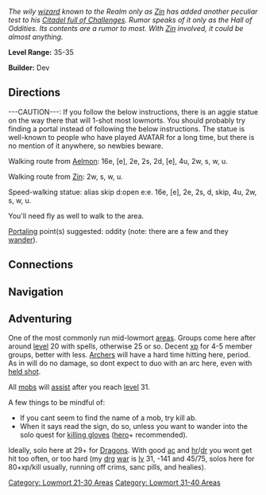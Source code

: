 *The wily [wizard](:Category:_Wizards "wikilink") known to the Realm
only as [Zin](Zin "wikilink") has added another peculiar test to his
[Citadel full of Challenges](:Category:_Trials_Of_Zin "wikilink"). Rumor
speaks of it only as the Hall of Oddities. Its contents are a rumor to
most. With [Zin](Zin "wikilink") involved, it could be almost anything.*

**Level Range:** 35-35

**Builder:** Dev

## Directions

---CAUTION---: If you follow the below instructions, there is an aggie
statue on the way there that will 1-shot most lowmorts. You should
probably try finding a portal instead of following the below
instructions. The statue is well-known to people who have played AVATAR
for a long time, but there is no mention of it anywhere, so newbies
beware.

Walking route from [Aelmon](Aelmon "wikilink"): 16e, \[e\], 2e, 2s, 2d,
\[e\], 4u, 2w, s, w, u.

Walking route from [Zin](Zin "wikilink"): 2w, s, w, u.

Speed-walking statue: alias skip d:open e:e. 16e, \[e\], 2e, 2s, d,
skip, 4u, 2w, s, w, u.

You'll need fly as well to walk to the area.

[Portaling](Portal "wikilink") point(s) suggested: oddity (note: there
are a few and they [wander](Wandering_Mobs "wikilink")).

## Connections

## Navigation

## Adventuring

One of the most commonly run mid-lowmort
[areas](:Category:_Areas "wikilink"). Groups come here after around
[level](Level "wikilink") 20 with spells, otherwise 25 or so. Decent
[xp](Experience_Points "wikilink") for 4-5 member groups, better with
less. [Archers](:Category:_Archers "wikilink") will have a hard time
hitting here, period. As in will do no damage, so dont expect to duo
with an arc here, even with [held shot](Held_Shot "wikilink").

All [mobs](:Category:_Mobs "wikilink") will
[assist](Assistive_Mobs "wikilink") after you reach
[level](Level "wikilink") 31.

A few things to be mindful of:

-   If you cant seem to find the name of a mob, try kill ab.
-   When it says read the sign, do so, unless you want to wander into
    the solo quest for [killing gloves](Killing_Gloves "wikilink")
    ([hero](:Category:_Hero "wikilink")+ recommended).

Ideally, solo here at 29+ for [Dragons](Dragons "wikilink"). With good
[ac](Armor_Class "wikilink") and
[hr](Hit_Roll "wikilink")/[dr](Damage_Roll "wikilink") you wont get hit
too often, or too hard (my [drg](Dragons "wikilink")
[war](:Category:_Warriors "wikilink") is [lv](Level "wikilink") 31, -141
and 45/75, solos here for 80+xp/kill usually, running off crims, sanc
pills, and healies).

[Category: Lowmort 21-30
Areas](Category:_Lowmort_21-30_Areas "wikilink") [Category: Lowmort
31-40 Areas](Category:_Lowmort_31-40_Areas "wikilink")
